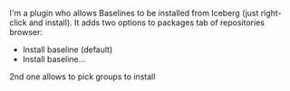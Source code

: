 I'm a plugin who allows Baselines to be installed from Iceberg (just right-click and install).
It adds two options to packages tab of repositories browser: 

- Install baseline (default)
- Install baseline...

2nd one allows to pick groups to install